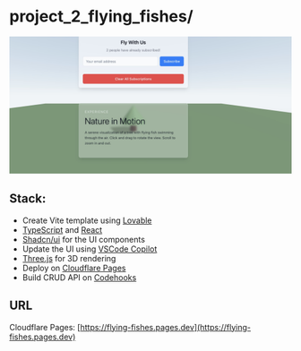 # project_2_flying_fishes/

![](./src/img/project_2.jpg)

## Stack:

- Create Vite template using [Lovable](https://lovable.dev)
- [TypeScript](https://www.typescriptlang.org/) and [React](https://reactjs.org/)
- [Shadcn/ui](https://ui.shadcn.com/) for the UI components
- Update the UI using [VSCode Copilot](https://marketplace.visualstudio.com/items?itemName=GitHub.copilot)
- [Three.js](https://threejs.org/) for 3D rendering
- Deploy on [Cloudflare Pages](https://pages.cloudflare.com/)
- Build CRUD API on [Codehooks](https://codehooks.io)

## URL

Cloudflare Pages: [https://flying-fishes.pages.dev](https://flying-fishes.pages.dev)

